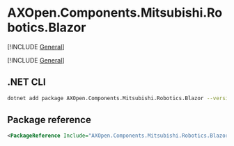 # AXOpen.Components.Mitsubishi.Robotics.Blazor

[!INCLUDE [General](../../docs/README.md)]

[!INCLUDE [General](../../../../docfx/articles/notes/NUGET_PACAKGE_BLAZOR_GENERAL.md)]

## .NET CLI

~~~bash
dotnet add package AXOpen.Components.Mitsubishi.Robotics.Blazor --version {axopen-version}
~~~

## Package reference

~~~xml
<PackageReference Include="AXOpen.Components.Mitsubishi.Robotics.Blazor" Version="{axopen-version}" />
~~~
